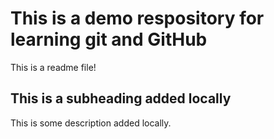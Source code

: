 # This is a demo respository for learning git and GitHub

This is a readme file!

## This is a subheading added locally

This is some description added locally.
